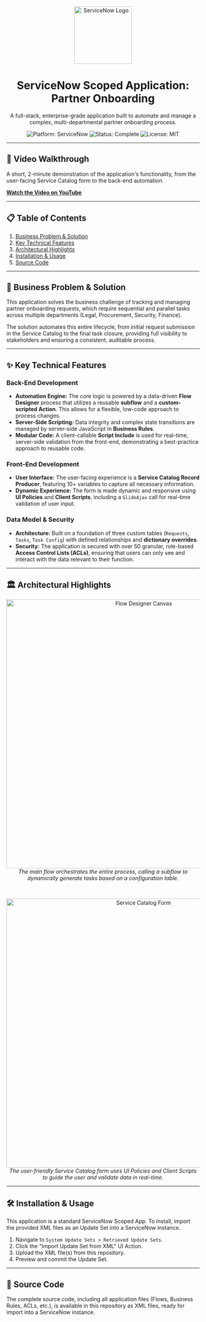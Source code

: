 <div align="center">
  <img src="https://i.imgur.com/k9gH8fW.png" alt="ServiceNow Logo" width="150"/>
  <h1>ServiceNow Scoped Application: Partner Onboarding</h1>
  <p>
    A full-stack, enterprise-grade application built to automate and manage a complex, multi-departmental partner onboarding process.
  </p>

  <!-- Badges -->
  <img src="https://img.shields.io/badge/Platform-ServiceNow-blueviolet?style=for-the-badge" alt="Platform: ServiceNow"/>
  <img src="https://img.shields.io/badge/Status-Complete-success?style=for-the-badge" alt="Status: Complete"/>
  <img src="https://img.shields.io/badge/License-MIT-green?style=for-the-badge" alt="License: MIT"/>

</div>

---

## 🎥 Video Walkthrough

A short, 2-minute demonstration of the application's functionality, from the user-facing Service Catalog form to the back-end automation.

**[Watch the Video on YouTube](YOUR_YOUTUBE_LINK_HERE)**

---

## 📋 Table of Contents

1.  [Business Problem & Solution](#-business-problem--solution)
2.  [Key Technical Features](#-key-technical-features)
3.  [Architectural Highlights](#️-architectural-highlights)
4.  [Installation & Usage](#️-installation--usage)
5.  [Source Code](#-source-code)

---

## 🎯 Business Problem & Solution

This application solves the business challenge of tracking and managing partner onboarding requests, which require sequential and parallel tasks across multiple departments (Legal, Procurement, Security, Finance).

The solution automates this entire lifecycle, from initial request submission in the Service Catalog to the final task closure, providing full visibility to stakeholders and ensuring a consistent, auditable process.

---

## ✨ Key Technical Features

### Back-End Development
*   **Automation Engine:** The core logic is powered by a data-driven **Flow Designer** process that utilizes a reusable **subflow** and a **custom-scripted Action**. This allows for a flexible, low-code approach to process changes.
*   **Server-Side Scripting:** Data integrity and complex state transitions are managed by server-side JavaScript in **Business Rules**.
*   **Modular Code:** A client-callable **Script Include** is used for real-time, server-side validation from the front-end, demonstrating a best-practice approach to reusable code.

### Front-End Development
*   **User Interface:** The user-facing experience is a **Service Catalog Record Producer**, featuring 10+ variables to capture all necessary information.
*   **Dynamic Experience:** The form is made dynamic and responsive using **UI Policies** and **Client Scripts**, including a `GlideAjax` call for real-time validation of user input.

### Data Model & Security
*   **Architecture:** Built on a foundation of three custom tables (`Requests`, `Tasks`, `Task Config`) with defined relationships and **dictionary overrides**.
*   **Security:** The application is secured with over 50 granular, role-based **Access Control Lists (ACLs)**, ensuring that users can only see and interact with the data relevant to their function.

---

## 🏛️ Architectural Highlights

<p align="center">
  <img src="YOUR_SCREENSHOT_LINK_FOR_FLOW_DESIGNER" alt="Flow Designer Canvas" width="700"/>
  <br>
  <em>The main flow orchestrates the entire process, calling a subflow to dynamically generate tasks based on a configuration table.</em>
</p>

<br>

<p align="center">
  <img src="YOUR_SCREENSHOT_LINK_FOR_SERVICE_CATALOG" alt="Service Catalog Form" width="700"/>
  <br>
  <em>The user-friendly Service Catalog form uses UI Policies and Client Scripts to guide the user and validate data in real-time.</em>
</p>

---

## 🛠️ Installation & Usage

This application is a standard ServiceNow Scoped App. To install, import the provided XML files as an Update Set into a ServiceNow instance.

1.  Navigate to `System Update Sets > Retrieved Update Sets`.
2.  Click the "Import Update Set from XML" UI Action.
3.  Upload the XML file(s) from this repository.
4.  Preview and commit the Update Set.

---

## 📂 Source Code

The complete source code, including all application files (Flows, Business Rules, ACLs, etc.), is available in this repository as XML files, ready for import into a ServiceNow instance.
